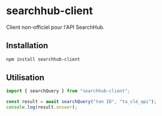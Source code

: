 # searchhub-client

Client non-officiel pour l'API SearchHub.

## Installation

```bash
npm install searchhub-client
```

## Utilisation

```ts
import { searchQuery } from "searchhub-client";

const result = await searchQuery("ton ID", "ta_clé_api");
console.log(result.answer);
```

